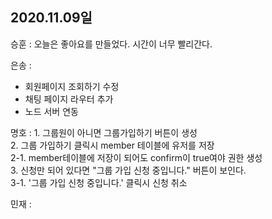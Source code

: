 ## 2020.11.09일

승훈 : 오늘은 좋아요를 만들었다. 시간이 너무 빨리간다.

은송 :
- 회원페이지 조회하기 수정
- 채팅 페이지 라우터 추가
- 노드 서버 연동

명호 :
      1. 그룹원이 아니면 그룹가입하기 버튼이 생성  
      2. 그룹 가입하기 클릭시 member 테이블에 유저를 저장  
      2-1. member테이블에 저장이 되어도 confirm이 true여야 권한 생성  
      3. 신청만 되어 있다면 "그룹 가입 신청 중입니다." 버튼이 보인다.  
      3-1. '그룹 가입 신청 중입니다.' 클릭시 신청 취소  

민재 :
